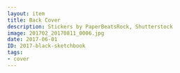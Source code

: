 ```yaml
---
layout: item
title: Back Cover
description: Stickers by PaperBeatsRock, Shutterstock
image: 201702_20170811_0006.jpg
date: 2017-06-01
ID: 2017-black-sketchbook
tags: 
- cover
---
```

